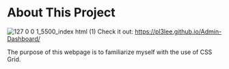 # About This Project
![127 0 0 1_5500_index html (1)](https://user-images.githubusercontent.com/64212628/166402685-dc45f682-15d7-4c16-a67f-64cf78424579.png)
Check it out: https://pl3lee.github.io/Admin-Dashboard/

The purpose of this webpage is to familiarize myself with the use of CSS Grid. 
